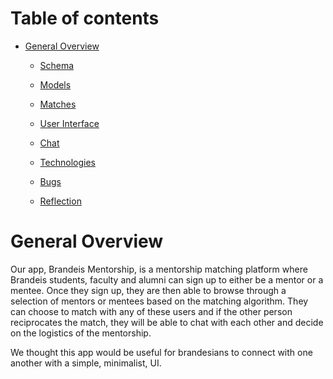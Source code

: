 # Table of contents

* [General Overview](overview.md)
  * [Schema](schema.md)
  * [Models](models.md)
  * [Matches](matches.md)
  * [User Interface](ui.md)
  * [Chat](chat.md)
  * [Technologies](technologies.md)

  * [Bugs](bugs.md)
  * [Reflection](reflection.md)

# General Overview

Our app, Brandeis Mentorship, is a mentorship matching platform where Brandeis students, faculty and alumni can sign up to either be a mentor or a mentee. Once they sign up, they are then able to browse through a selection of mentors or mentees based on the matching algorithm. They can choose to match with any of these users and if the other person reciprocates the match, they will be able to chat with each other and decide on the logistics of the mentorship. 

We thought this app would be useful for brandesians to connect with one another with a simple, minimalist, UI. 

